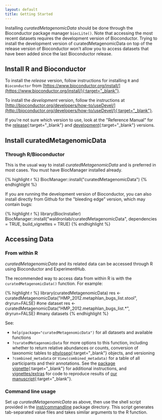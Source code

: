 ```yaml
---
layout: default
title: Getting Started
---
```

Installing *curatedMetagenomicData* should be done through the Bioconductor package manager `biocLite()`. Note that accessing the most recent datasets requires the development version of Bioconductor. Trying to install the development version of curatedMetagenomicData on top of the release version of Bioconductor won't allow you to access datasets that have been added since the last Bioconductor release.

## Install R and Bioconductor

To install the *release* version, follow instructions for installing `R` and `Bioconductor` from [https://www.bioconductor.org/install/](https://www.bioconductor.org/install/){:target="_blank"}. 

To install the *development* version, follow the instructions at [http://bioconductor.org/developers/how-to/useDevel/](http://bioconductor.org/developers/how-to/useDevel/){:target="_blank"}. 

If you're not sure which version to use, look at the "Reference Manual" for the [release](https://bioconductor.org/packages/curatedMetagenomicData/){:target="_blank"} and [development](https://bioconductor.org/packages/devel/data/experiment/html/curatedMetagenomicData.html){:target="_blank"} versions. 

## Install curatedMetagenomicData

### Through R/Bioconductor

This is the usual way to install *curatedMetagenomicData* and is preferred in most cases. You must have BiocManager installed already.

{% highlight r %}
BiocManager::install("curatedMetagenomicData")
{% endhighlight %}

If you are running the development version of Bioconductor, you can also install directly from Github for the "bleeding edge" version, which may contain bugs:

{% highlight r %}
library(BiocInstaller)
BiocManager::install("waldronlab/curatedMetagenomicData", dependencies = TRUE,
         build_vignettes = TRUE)
{% endhighlight %}

## Accessing Data

### From within R
*curatedMetagenomicData* and its related data can be accessed through R using Bioconductor and ExperimentHub. 

The recommended way to access data from within R is with the `curatedMetagenomicData()` function. For example:

{% highlight r %}
library(curatedMetagenomicData)
res <- curatedMetagenomicData("HMP_2012.metaphlan_bugs_list.stool", dryrun=FALSE) #one dataset
res <- curatedMetagenomicData("HMP_2012.metaphlan_bugs_list.*", dryrun=FALSE) #many datasets
{% endhighlight %}

See:

* `help(package="curatedMetagenomicData")` for all datasets and available functions
* `?curatedMetagenomicData` for more options to this function, including whether to return relative abundances or counts, conversion of taxonomic tables to [phyloseq](https://bioconductor.org/packages/phyloseq/){:target="_blank"} objects, and versioning
* `?combined_metadata` or `View(combined_metadata)` for a table of all participants and their annotations.
See the [package vignette](https://bioconductor.org/packages/devel/data/experiment/vignettes/curatedMetagenomicData/inst/doc/curatedMetagenomicData.html){:target="_blank"} for additional instructions, and [vignettes/extras](https://github.com/waldronlab/curatedMetagenomicData/tree/master/vignettes/extras) for code to reproduce results of [our manuscript](http://biorxiv.org/content/early/2017/06/21/103085){:target="_blank"}.

### Command line usage

Set up *curatedMetagenomicData* as above, then use the shell script provided in the [inst/commandline](https://github.com/waldronlab/curatedMetagenomicData/tree/master/inst/commandline) package directory. This script generates tab-separated value files and takes similar arguments to the R function.
